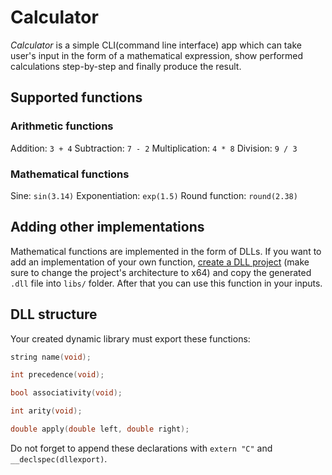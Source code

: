 # Calculator

*Calculator* is a simple CLI(command line interface) app which can take user's
input in the form of a mathematical expression, show performed calculations
step-by-step and finally produce the result.

## Supported functions

### Arithmetic functions

Addition: `3 + 4`
Subtraction: `7 - 2`
Multiplication: `4 * 8`
Division: `9 / 3`

### Mathematical functions

Sine: `sin(3.14)`
Exponentiation: `exp(1.5)`
Round function: `round(2.38)`

## Adding other implementations

Mathematical functions are implemented in the form of DLLs. If you want to add
an implementation of your own function, [create a DLL project](https://learn.microsoft.com/ru-ru/cpp/build/walkthrough-creating-and-using-a-dynamic-link-library-cpp?view=msvc-170)
(make sure to change the project's architecture to x64) and copy the generated
`.dll` file into `libs/` folder. After that you can use this function in your
inputs.

## DLL structure

Your created dynamic library must export these functions:
```C
string name(void);

int precedence(void);

bool associativity(void);

int arity(void);

double apply(double left, double right);
```

Do not forget to append these declarations with `extern "C"` and
`__declspec(dllexport)`.

